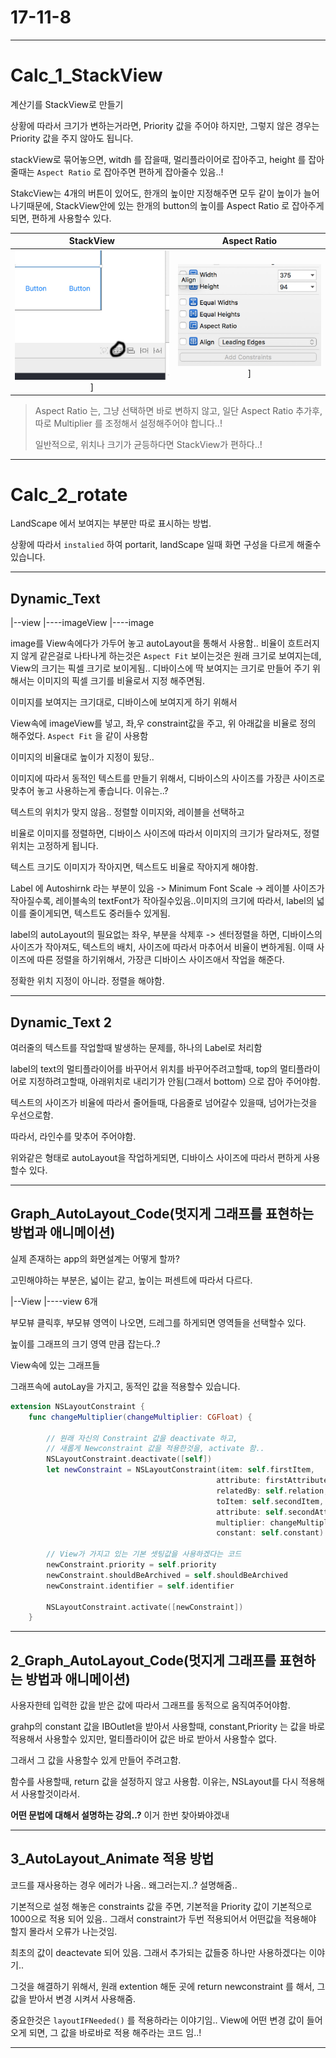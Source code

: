 # 17-11-8

---

# Calc_1_StackView

계산기를 StackView로 만들기 

상황에 따라서 크기가 변하는거라면, Priority 값을 주어야 하지만, 그렇지 않은 경우는 Priority 값을 주지 않아도 됩니다.

stackView로 묶어놓으면, witdh 를 잡을때, 멀리플라이어로 잡아주고, height 를 잡아줄때는 `Aspect Ratio` 로 잡아주면 편하게 잡아줄수 있음..!

StakcView는 4개의 버튼이 있어도, 한개의 높이만 지정해주면 모두 같이 높이가 늘어나기때문에, StackView안에 있는 한개의 button의 높이를 Aspect Ratio 로 잡아주게되면, 편하게 사용할수 있다.

| StackView | Aspect Ratio |
| :---: | :---: |
| ![screen](/study/image/StackView.jpg)] | ![screen](/study/image/StackView-1.jpg)] |

> Aspect Ratio 는, 그냥 선택하면 바로 변하지 않고, 일단 Aspect Ratio 추가후, 따로 Multiplier 를 조정해서 설정해주어야 합니다..!
> 
> 일반적으로, 위치나 크기가 균등하다면 StackView가 편하다..! 

---

# Calc_2_rotate

LandScape 에서 보여지는 부분만 따로 표시하는 방법.

상황에 따라서 `instalied` 하여 portarit, landScape 일때 화면 구성을 다르게 해줄수 있습니다.

---

## Dynamic_Text

|--view
|----imageView
|----image

image를 View속에다가 가두어 놓고 autoLayout을 통해서 사용함..
비율이 흐트러지지 않게 같은걸로 나타나게 하는것은 `Aspect Fit` 보이는것은 원래 크기로 보여지는데, View의 크기는 픽셀 크기로 보이게됨.. 
디바이스에 딱 보여지는 크기로 만들어 주기 위해서는 이미지의 픽셀 크기를 비율로서 지정 해주면됨.


이미지를 보여지는 크기대로, 디바이스에 보여지게 하기 위해서 

View속에 imageView를 넣고, 좌,우 constraint값을 주고, 위 아래값을 비율로 정의 해주었다. `Aspect Fit` 을 같이 사용함

이미지의 비율대로 높이가 지정이 됬당.. 

이미지에 따라서 동적인 텍스트를 만들기 위해서, 디바이스의 사이즈를 가장큰 사이즈로 맞추어 놓고 사용하는게 좋습니다. 이유는..?

텍스트의 위치가 맞지 않음.. 정렬할 이미지와, 레이블을 선택하고

비율로 이미지를 정렬하면, 디바이스 사이즈에 따라서 이미지의 크기가 달라져도, 정렬 위치는 고정하게 됩니다. 

텍스트 크기도 이미지가 작아지면, 텍스트도 비율로 작아지게 해야함.

Label 에 Autoshirnk 라는 부분이 있음 -> Minimum Font Scale -> 레이블 사이즈가 작아질수록, 레이블속의 textFont가 작아질수있음..이미지의 크기에 따라서, label의 넓이를 줄이게되면, 텍스트도 중러들수 있게됨.

label의 autoLayout의 필요없는 좌우, 부분을 삭제후 -> 센터정렬을 하면, 디바이스의 사이즈가 작아져도, 텍스트의 배치, 사이즈에 따라서 마추어서 비율이 변하게됨. 이때 사이즈에 따른 정렬을 하기위해서, 가장큰 디바이스 사이즈애서 작업을 해준다.

정확한 위치 지정이 아니라. 정렬을 해야함.


---

## Dynamic_Text 2 

여러줄의 텍스트를 작업할때 발생하는 문제를, 하나의 Label로 처리함

label의 text의 멀티플라이어를 바꾸어서 위치를 바꾸어주려고할때, top의 멀티플라이어로 지정하려고할때, 아래위치로 내리기가 안됨(그래서 bottom) 으로 잡아 주어야함.

텍스트의 사이즈가 비율에 따라서 줄어들때, 다음줄로 넘어갈수 있을때, 넘어가는것을 우선으로함.


따라서, 라인수를 맞추어 주어야함.

위와같은 형태로 autoLayout을 작업하게되면, 디바이스 사이즈에 따라서 편하게 사용할수 있다.

---

## Graph_AutoLayout_Code(멋지게 그래프를 표현하는 방법과 애니메이션)


실제 존재하는 app의 화면설계는 어떻게 할까?

고민해야하는 부분은, 넓이는 같고, 높이는 퍼센트에 따라서 다르다.



|--View
|----view 6개 

부모뷰 클릭후, 부모뷰 영역이 나오면, 드레그를 하게되면 영역들을 선택할수 있다.

높이를 그래프의 크기 영역 만큼 잡는다..?

View속에 있는 그래프들 


그래프속에 autoLay을 가지고, 동적인 값을 적용할수 있습니다. 


```swift
extension NSLayoutConstraint {
    func changeMultiplier(changeMultiplier: CGFloat) {
        
        // 원래 자신의 Constraint 값을 deactivate 하고,
        // 새롭게 Newconstraint 값을 적용한것을, activate 함..
        NSLayoutConstraint.deactivate([self])
        let newConstraint = NSLayoutConstraint(item: self.firstItem,
                                              attribute: firstAttribute,
                                              relatedBy: self.relation,
                                              toItem: self.secondItem,
                                              attribute: self.secondAttribute,
                                              multiplier: changeMultiplier,
                                              constant: self.constant)
        
        // View가 가지고 있는 기본 셋팅값을 사용하겠다는 코드
        newConstraint.priority = self.priority
        newConstraint.shouldBeArchived = self.shouldBeArchived
        newConstraint.identifier = self.identifier
        
        NSLayoutConstraint.activate([newConstraint])
    }
```

---

## 2_Graph_AutoLayout_Code(멋지게 그래프를 표현하는 방법과 애니메이션)

사용자한테 입력한 값을 받은 값에 따라서 그래프를 동적으로 움직여주어야함.

grahp의 constant 값을 IBOutlet을 받아서 사용할때, constant,Priority 는 값을 바로 적용해서 사용할수 있지만, 멀티플라이어 값은 바로 받아서 사용할수 없다.

그래서 그 값을 사용할수 있게 만들어 주려고함.

함수를 사용할때, return 값을 설정하지 않고 사용함. 이유는, NSLayout를 다시 적용해서 사용할것이라서. 

**어떤 문법에 대해서 설명하는 강의..?** 이거 한번 찾아봐야겠내

---

## 3_AutoLayout_Animate 적용 방법

코드를 재사용하는 경우 에러가 나옴.. 왜그러는지..? 설명해줌.. 

기본적으로 설정 해놓은 constraints 값을 주면, 기본적을 Priority 값이 기본적으로 1000으로 적용 되어 있음.. 그래서 constraint가 두번 적용되어서 어떤값을 적용해야 할지 몰라서 오류가 나는것임. 

최초의 값이 deactevate 되어 있음. 그래서 추가되는 값들중 하나만 사용하겠다는 이야기..

그것을 해결하기 위해서, 원래 extention 해둔 곳에 return newconstraint 를 해서, 그 값을 받아서 변경 시켜서 사용해줌.

중요한것은 `layoutIFNeeded()` 를 적용하라는 이야기임.. View에 어떤 변경 값이 들어 오게 되면, 그 값을 바로바로 적용 해주라는 코드 임..!

---

## 


















